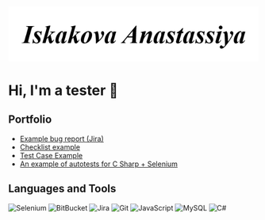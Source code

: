 ﻿![Header](https://github.com/geranastja/geranastja/blob/main/assets/header.png)

#   Hi, I'm a tester 👋



## Portfolio
*  [Example bug report (Jira)](https://docs.google.com/document/d/1rnfoWT8qEMsk-H3cIpMFOXpderAEPPut7OLdpjfWY24/edit?usp=sharing)
*  [Checklist example](https://docs.google.com/document/d/1fgW-tLP4vrOjQjmuT_vRmrhit2jfY8uF_VtqM8DsKcs/edit?usp=sharing)
*  [Test Case Example](https://docs.google.com/document/d/1hhpwojr1o_5Qjj0KGzlFhEiAjTMeYPgbGAhS-y-nEw0/edit?usp=sharing)
*  [An example of autotests for C Sharp + Selenium]()


## Languages and Tools
![Selenium](https://img.shields.io/badge/-Selenium-090909?style=for-the-badge&logo=Selenium&logoColor=47C5FB)
![BitBucket](https://img.shields.io/badge/-BitBucket-090909?style=for-the-badge&logo=BitBucket&logoColor=097CDB)
![Jira](https://img.shields.io/badge/-Jira-090909?style=for-the-badge&logo=Jira&logoColor=F8C52C)
![Git](https://img.shields.io/badge/-Git-090909?style=for-the-badge&logo=Git&logoColor=F88C00)
![JavaScript](https://img.shields.io/badge/-JavaScript-090909?style=for-the-badge&logo=JavaScript&logoColor=E9D54D)
![MySQL](https://img.shields.io/badge/-MySQL-090909?style=for-the-badge&logo=MySQL&logoColor=E5D3FF)
![C#](https://img.shields.io/badge/-C%23-090909?style=for-the-badge&logo=csharp&logoColor=6296CC)

